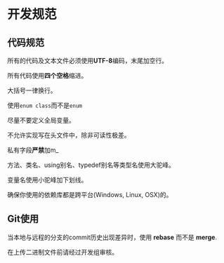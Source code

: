 # 开发规范

## 代码规范

所有的代码及文本文件必须使用**UTF-8**编码，末尾加空行。

所有代码使用**四个空格**缩进。

大括号一律换行。

使用`enum class`而不是`enum`

尽量不要定义全局变量。 

不允许实现写在头文件中，除非可读性极差。

私有字段**严禁**加m_

方法、类名、using别名、typedef别名等类型名使用大驼峰。

变量名使用小驼峰加下划线。

确保你使用的依赖库都是跨平台(Windows, Linux, OSX)的。

## Git使用

当本地与远程的分支的commit历史出现差异时，使用 **rebase** 而不是 **merge**.

在上传二进制文件前请经过开发组审核。
